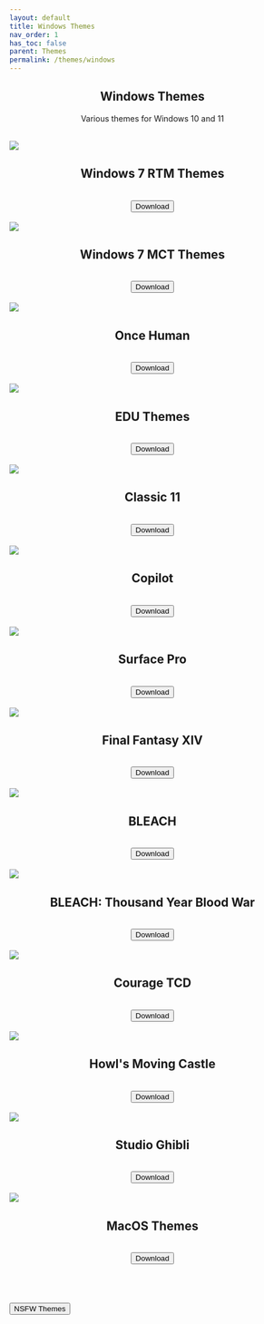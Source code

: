 ```yaml
---
layout: default
title: Windows Themes
nav_order: 1
has_toc: false
parent: Themes
permalink: /themes/windows
---
```


<div class="card">
    <div class="container">
        <h2 class="text-small" style="text-align:center">Windows Themes</h2>
        <p class="text-small" style="text-align:center">Various themes for Windows 10 and 11</p>
    </div>
</div>
<br />

<!-- 
{: .note }
> {: .opaque }
> 
>
> 
-->

<div class="gallery">
    <div class="card">
        <div class="responsive">
            <img src="https://the-back-room.info/assets/images/themes/sfw/WINDOWS-7-RTM-THEMES.jpg" />
        </div>
        <div class="container">
            <h2 class="text-small" style="text-align:center">Windows 7 RTM Themes</h2>
        </div>
        <br />
        <span class="fs-3">
            <div align="center" class="text-small">
                <a href="https://gitlab.com/the-back-room/Themes/-/archive/main/Themes-main.zip?path=Windows/SFW/Windows-7-RTM-Themes" target="_blank">
                    <button type="button" name="button" class="btn">Download</button>
                </a>
            </div>
        </span>
        <br />
    </div>
    <div class="gallery">
        <div class="card">
            <div class="responsive">
                <img src="https://the-back-room.info/assets/images/themes/sfw/WINDOWS-7-MCT-THEMES.jpg" />
            </div>
            <div class="container">
                <h2 class="text-small" style="text-align:center">Windows 7 MCT Themes</h2>
            </div>
            <br />
            <span class="fs-3">
                <div align="center" class="text-small">
                    <a href="https://gitlab.com/the-back-room/Themes/-/archive/main/Themes-main.zip?path=Windows/SFW/Windows-7-MCT-Themes" target="_blank">
                        <button type="button" name="button" class="btn">Download</button>
                    </a>
                </div>
            </span>
            <br />
        </div>
        <div class="card">
            <div class="responsive">
                <img src="https://the-back-room.info/assets/images/themes/sfw/ONCE-HUMAN.jpg" />
            </div>
            <div class="container">
                <h2 class="text-small" style="text-align:center">Once Human</h2>
            </div>
            <br />
            <span class="fs-3">
                <div align="center" class="text-small">
                    <a href="https://gitlab.com/the-back-room/Themes/-/archive/main/Themes-main.zip?path=Windows/SFW/Once-Human" target="_blank">
                        <button type="button" name="button" class="btn">Download</button>
                    </a>
                </div>
            </span>
            <br />
        </div>
        <div class="card">
            <div class="responsive">
                <img src="https://the-back-room.info/assets/images/themes/sfw/FLOWER_LIGHT.jpg" />
            </div>
            <div class="container">
                <h2 class="text-small" style="text-align:center">EDU Themes</h2>
            </div>
            <br />
            <span class="fs-3">
                <div align="center" class="text-small">
                    <a href="https://gitlab.com/the-back-room/Themes/-/archive/main/Themes-main.zip?path=Windows/SFW/Windows-11-Hidden-EDU-Themes" target="_blank">
                        <button type="button" name="button" class="btn">Download</button>
                    </a>
                </div>
            </span>
            <br />
        </div>
        <div class="card">
            <div class="responsive">
                <img src="https://the-back-room.info/assets/images/themes/sfw/CLASSIC-11.jpg" />
            </div>
            <div class="container">
                <h2 class="text-small" style="text-align:center">Classic 11</h2>
            </div>
            <br />
            <span class="fs-3">
                <div align="center" class="text-small">
                    <a href="https://gitlab.com/the-back-room/Themes/-/archive/main/Themes-main.zip?path=Windows/SFW/Classic-11" target="_blank">
                        <button type="button" name="button" class="btn">Download</button>
                    </a>
                </div>
            </span>
            <br />
        </div>
        <div class="card">
            <div class="responsive">
                <img src="https://the-back-room.info/assets/images/themes/sfw/COPILOT.jpg" />
            </div>
            <div class="container">
                <h2 class="text-small" style="text-align:center">Copilot</h2>
            </div>
            <br />
            <span class="fs-3">
                <div align="center" class="text-small">
                    <a href="https://gitlab.com/the-back-room/Themes/-/archive/main/Themes-main.zip?path=Windows/SFW/Microsoft-Copilot" target="_blank">
                        <button type="button" name="button" class="btn">Download</button>
                    </a>
                </div>
            </span>
            <br />
        </div>
        <div class="card">
            <div class="responsive">
                <img src="https://the-back-room.info/assets/images/themes/sfw/SURFACE-PRO.jpg" />
            </div>
            <div class="container">
                <h2 class="text-small" style="text-align:center">Surface Pro</h2>
            </div>
            <br />
            <span class="fs-3">
                <div align="center" class="text-small">
                    <a href="https://gitlab.com/the-back-room/Themes/-/archive/main/Themes-main.zip?path=Windows/SFW/Microsoft-Surface-Pro" target="_blank">
                        <button type="button" name="button" class="btn">Download</button>
                    </a>
                </div>
            </span>
            <br />
        </div>
        <div class="card">
            <div class="responsive">
                <img src="https://the-back-room.info/assets/images/themes/sfw/FFXIV.jpg" />
            </div>
            <div class="container">
                <h2 class="text-small" style="text-align:center">Final Fantasy XIV</h2>
            </div>
            <br />
            <span class="fs-3">
                <div align="center" class="text-small">
                    <a href="https://gitlab.com/the-back-room/Themes/-/archive/main/Themes-main.zip?path=Windows/SFW/FFXIV" target="_blank">
                        <button type="button" name="button" class="btn">Download</button>
                    </a>
                </div>
            </span>
            <br />
        </div>
        <div class="card">
            <div class="responsive">
                <img src="https://the-back-room.info/assets/images/themes/sfw/BLEACH.jpg" />
            </div>
            <div class="container">
                <h2 class="text-small" style="text-align:center">BLEACH</h2>
            </div>
            <br />
            <span class="fs-3">
                <div align="center" class="text-small">
                    <a href="https://gitlab.com/the-back-room/Themes/-/archive/main/Themes-main.zip?path=Windows/SFW/BLEACH" target="_blank">
                        <button type="button" name="button" class="btn">Download</button>
                    </a>
                </div>
            </span>
            <br />
        </div>
        <div class="card">
            <div class="responsive">
                <img src="https://the-back-room.info/assets/images/themes/sfw/BLEACH-TYBW.jpg" />
            </div>
            <div class="container">
                <h2 class="text-small" style="text-align:center">BLEACH: Thousand Year Blood War</h2>
            </div>
            <br />
            <span class="fs-3">
                <div align="center" class="text-small">
                    <a href="https://gitlab.com/the-back-room/Themes/-/archive/main/Themes-main.zip?path=Windows/SFW/BLEACH-TYBW" target="_blank">
                        <button type="button" name="button" class="btn">Download</button>
                    </a>
                </div>
            </span>
            <br />
        </div>
        <div class="card">
            <div class="responsive">
                <img src="https://the-back-room.info/assets/images/themes/sfw/COURAGE-TCD.jpg" />
            </div>
            <div class="container">
                <h2 class="text-small" style="text-align:center">Courage TCD</h2>
            </div>
            <br />
            <span class="fs-3">
                <div align="center" class="text-small">
                    <a href="https://gitlab.com/the-back-room/Themes/-/archive/main/Themes-main.zip?path=Windows/SFW/Courage-TCD" target="_blank">
                        <button type="button" name="button" class="btn">Download</button>
                    </a>
                </div>
            </span>
            <br />
        </div>
        <div class="card">
            <div class="responsive">
                <img src="https://the-back-room.info/assets/images/themes/sfw/HOWLS-MOVING-CASTLE.jpg" />
            </div>
            <div class="container">
                <h2 class="text-small" style="text-align:center">Howl's Moving Castle</h2>
            </div>
            <br />
            <span class="fs-3">
                <div align="center" class="text-small">
                    <a href="https://gitlab.com/the-back-room/Themes/-/archive/main/Themes-main.zip?path=Windows/SFW/Howls-Moving-Castle" target="_blank">
                        <button type="button" name="button" class="btn">Download</button>
                    </a>
                </div>
            </span>
            <br />
        </div>
        <div class="card">
            <div class="responsive">
                <img src="https://the-back-room.info/assets/images/themes/sfw/STUDIO-GHIBLI.jpg" />
            </div>
            <div class="container">
                <h2 class="text-small" style="text-align:center">Studio Ghibli</h2>
            </div>
            <br />
            <span class="fs-3">
                <div align="center" class="text-small">
                    <a href="https://gitlab.com/the-back-room/Themes/-/archive/main/Themes-main.zip?path=Windows/SFW/Studio-Ghibli" target="_blank">
                        <button type="button" name="button" class="btn">Download</button>
                    </a>
                </div>
            </span>
            <br />
        </div>
        <div class="card">
            <div class="responsive">
                <img src="https://the-back-room.info/assets/images/themes/sfw/macos-themes-for-windows/BIGSUR_LIGHT.jpg" />
            </div>
            <div class="container">
                <h2 class="text-small" style="text-align:center">MacOS Themes</h2>
            </div>
            <br />
            <span class="fs-3">
                <div align="center" class="text-small">
                    <a href="https://gitlab.com/the-back-room/Themes/-/archive/main/Themes-main.zip?path=Windows/SFW/MacOS-Themes-for-Windows" target="_blank">
                        <button type="button" name="button" class="btn">Download</button>
                    </a>
                </div>
            </span>
            <br />
        </div>
    </div>
</div>
<br /><br />
<!-- ////////////////////////////////////////////////////////////////////////////////////////////////////////////////////// -->
<br />
<a href="/themes/windows/nsfw">
    <button type="button" name="button" class="btn">NSFW Themes</button>
</a>
<br />
<!-- ////////////////////////////////////////////////////////////////////////////////////////////////////////////////////// -->
